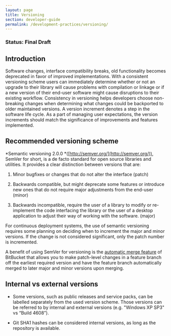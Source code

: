 ```yaml
---
layout: page
title: Versioning
section: developer-guide
permalink: /development-practices/versioning/
---
```


### Status: Final Draft

## Introduction

Software changes, interface compatibility breaks, old functionality becomes deprecated in favor of improved implementations. With a consistent versioning scheme users can immediately determine whether or not an upgrade to their library will cause problems with compilation or linkage or if a new version of their end-user software might cause disruptions to their existing workflow. Consistency in versioning helps developers choose non-breaking changes when determining what changes could be backported to older maintained versions. A version increment denotes a step in the software life cycle. As a part of managing user expectations, the version increments should match the significance of improvements and features implemented.

## Recommended versioning scheme

*Semantic versioning 2.0.0 *([http://semver.org/](http://semver.org/)), SemVer for short, is a de facto standard for open source libraries and utilities. It provides a clear distinction between versions that are:

1. Minor bugfixes or changes that do not alter the interface (patch)

2. Backwards compatible, but might deprecate some features or introduce new ones that do not require major adjustments from the end-user (minor)

3. Backwards incompatible, require the user of a library to modify or re-implement the code interfacing the library or the user of a desktop application to adjust their way of working with the software. (major)

For continuous deployment systems, the use of semantic versioning requires some planning on deciding when to increment the major and minor versions. If the change is not considered significant, only the patch number is incremented.

A benefit of using SemVer for versioning is the [automatic merge feature](https://confluence.atlassian.com/bitbucketserver/automatic-branch-merging-776639993.html) of BitBucket that allows you to make patch-level changes in a feature branch off the earliest required version and have the feature branch automatically merged to later major and minor versions upon merging.

## Internal vs external versions

* Some versions, such as public releases and service packs, can be labelled separately from the used version scheme. Those versions can be referred to by internal and external versions (e.g. "Windows XP SP3" vs “Build 4608”).

* Git SHA1 hashes can be considered internal versions, as long as the repository is available.
